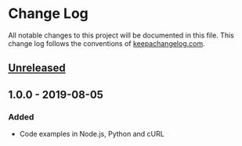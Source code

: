 # Change Log
All notable changes to this project will be documented in this file. This 
change log follows the conventions of [keepachangelog.com](http://keepachangelog.com/).

## [Unreleased]

## 1.0.0 - 2019-08-05
### Added
- Code examples in Node.js, Python and cURL

[Unreleased]: https://github.com/PlatformOfTrust/code-examples-generator/compare/1.0.0...HEAD
<!-- [0.1.0]: https://github.com/PlatformOfTrust/code-examples-generator/compare/0.1.0...0.1.1 -->
